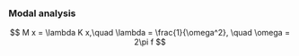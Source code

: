 ### Modal analysis

$$ M x = \lambda K x,\quad \lambda = \frac{1}{\omega^2}, \quad \omega = 2\pi f $$

